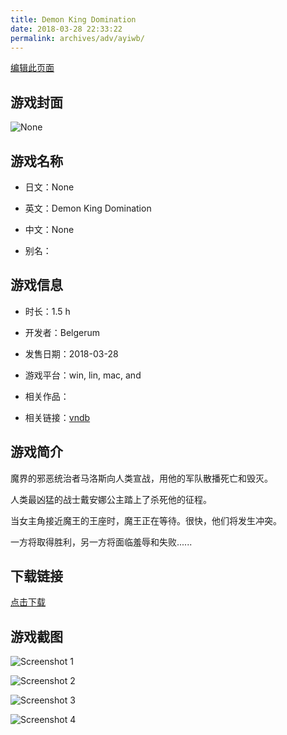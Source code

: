 ```yaml
---
title: Demon King Domination
date: 2018-03-28 22:33:22
permalink: archives/adv/ayiwb/
---
```

[编辑此页面](https://github.com/ACG-3/ADV3-source/blob/main/source/_posts/Demon%20King%20Domination.md)

## 游戏封面

![None](https://pan.timero.xyz/d/onedrive/img_lib_001/Demon%20King%20Domination_cover.avif)


## 游戏名称

- 日文：None
- 英文：Demon King Domination
- 中文：None

- 别名：


## 游戏信息

- 时长：1.5 h
- 开发者：Belgerum
- 发售日期：2018-03-28
- 游戏平台：win, lin, mac, and
- 相关作品：

- 相关链接：[vndb](https://vndb.org/v22768)


## 游戏简介

魔界的邪恶统治者马洛斯向人类宣战，用他的军队散播死亡和毁灭。

人类最凶猛的战士戴安娜公主踏上了杀死他的征程。

当女主角接近魔王的王座时，魔王正在等待。很快，他们将发生冲突。

一方将取得胜利，另一方将面临羞辱和失败......


## 下载链接

[点击下载](https://pan.timero.xyz/onedrive/adv_lib_001/Demon%20King%20Domination)


## 游戏截图


![Screenshot 1](https://pan.timero.xyz/d/onedrive/img_lib_001/Demon%20King%20Domination_Screenshot_1.avif)

![Screenshot 2](https://pan.timero.xyz/d/onedrive/img_lib_001/Demon%20King%20Domination_Screenshot_2.avif)

![Screenshot 3](https://pan.timero.xyz/d/onedrive/img_lib_001/Demon%20King%20Domination_Screenshot_3.avif)

![Screenshot 4](https://pan.timero.xyz/d/onedrive/img_lib_001/Demon%20King%20Domination_Screenshot_4.avif)

